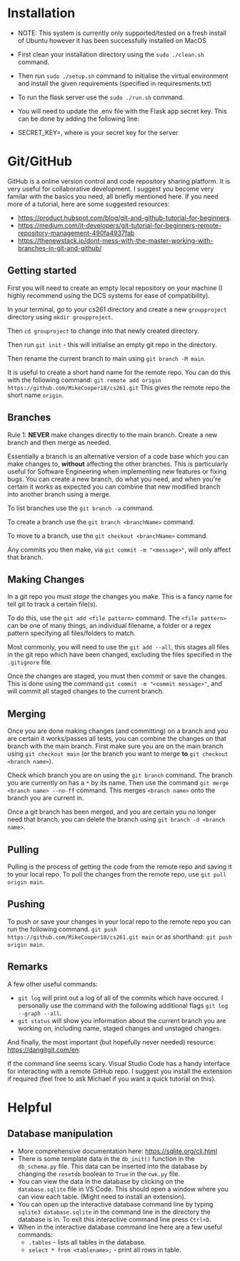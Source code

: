 # Installation
- NOTE: This system is currently only supported/tested on a fresh install of Ubuntu however it has been successfully installed on MacOS
- First clean your installation directory using the `sudo ./clean.sh` command.
- Then run `sudo ./setup.sh` command to initialise the virtual environment and install the given requirements (specified in requiresments.txt)
- To run the flask server use the `sudo ./run.sh` command.

- You will need to update the .env file with the Flask app secret key. This can be done by adding the following line:
- SECRET_KEY=<your string>,
  where <your string> is your secret key for the server

# Git/GitHub
GitHub is a online version control and code repository sharing platform. It is very useful for collaborative development. I suggest you become very familar with the basics you need, all briefly mentioned here. If you need more of a tutorial, here are some suggested resources:
- https://product.hubspot.com/blog/git-and-github-tutorial-for-beginners.
- https://medium.com/it-developers/git-tutorial-for-beginners-remote-repository-management-490fa4937fab
- https://thenewstack.io/dont-mess-with-the-master-working-with-branches-in-git-and-github/


## Getting started
First you will need to create an empty local repository on your machine (I highly recommend using the DCS systems for ease of compatibility).

In your terminal, go to your cs261 directory and create a new `groupproject` directory using `mkdir groupproject`.

Then `cd grouproject` to change into that newly created directory.

Then run `git init` - this will initialise an empty git repo in the directory.

Then rename the current branch to main using `git branch -M main`.

It is useful to create a short hand name for the remote repo. You can do this with the following command:
`git remote add origin https://github.com/MikeCooper18/cs261.git`
This gives the remote repo the short name `origin`.


## Branches
Rule 1: **NEVER** make changes directly to the main branch. Create a new branch and then merge as needed.

Essentially a branch is an alternative version of a code base which you can make changes to, **without** affecting the other branches.
This is particularly useful for Software Engineering when implementing new features or fixing bugs. You can create a new branch, do what you need, and when you're certain it works as expected you can combine that new modified branch into another branch using a merge.

To list branches use the `git branch -a` command.


To create a branch use the `git branch <branchName>` command.

To move to a branch, use the `git checkout <branchName>` command.

Any commits you then make, via `git commit -m "<message>"`, will only affect that branch.


## Making Changes
In a git repo you must *stage* the changes you make. This is a fancy name for tell git to track a certain file(s).

To do this, use the `git add <file pattern>` command. The `<file pattern>` can be one of many things, an individual filename, a folder or a regex pattern specifying all files/folders to match.

Most commonly, you will need to use the `git add --all`, this stages all files in the git repo which have been changed, excluding the files specified in the `.gitignore` file.

Once the changes are staged, you must then *commit* or save the changes. This is done using the command `git commit -m "<commit message>"`, and will commit all staged changes to the current branch.


## Merging
Once you are done making changes (and committing) on a branch and you are certain it works/passes all tests, you can combine the changes on that branch with the main branch.
First make sure you are on the main branch using `git checkout main` (or the branch you want to merge **to** `git checkout <branch name>`).

Check which branch you are on using the `git branch` command. The branch you are currently on has a `*` by its name.
Then use the command `git merge <branch name> --no-ff` command. This merges `<branch name>` onto the branch you are current in.

Once a git branch has been merged, and you are certain you no longer need that branch, you can delete the branch using `git branch -d <branch name>`.


## Pulling
Pulling is the process of getting the code from the remote repo and saving it to your local repo.
To pull the changes from the remote repo, use `git pull origin main`.

## Pushing
To push or save your changes in your local repo to the remote repo you can run the following command.
`git push https://github.com/MikeCooper18/cs261.git main`
or as shorthand: `git push origin main`.

## Remarks
A few other useful commands:
- `git log` will print out a log of all of the commits which have occured. I personally use the command with the following additional flags `git log --graph --all`.
- `git status` will show you information about the current branch you are working on, including name, staged changes and unstaged changes.

And finally, the most important (but hopefully never needed) resource: https://dangitgit.com/en.

If the command line seems scary. Visual Studio Code has a handy interface for interacting with a remote GitHub repo. I suggest you install the extension if required (feel free to ask Michael if you want a quick tutorial on this).



# Helpful
## Database manipulation
- More comprehensive documentation here: https://sqlite.org/cli.html
- There is some template data in the `db_init()` function in the `db_schema.py` file. This data can be inserted into the database by changing the `resetdb` boolean to `True` in the `cwk.py` file.
- You can view the data in the database by clicking on the `database.sqlite` file in VS Code. This should open a window where you can view each table. (Might need to install an extension).
- You can open up the interactive database command line by typing `sqlite3 database.sqlite` in the command line in the directory the database is in. To exit this interactive command line press `Ctrl+D`.
- When in the interactive database command line here are a few useful commands:
  - `.tables` - lists all tables in the database.
  - `select * from <tablename>;` - print all rows in table.
